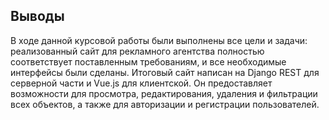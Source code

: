 ## Выводы
В ходе данной курсовой работы были выполнены все цели и задачи: реализованный сайт для рекламного агентства полностью соответствует поставленным требованиям, и все необходимые интерфейсы были сделаны. Итоговый сайт написан на Django REST для серверной части и Vue.js для клиентской. Он предоставляет возможности для просмотра, редактирования, удаления и фильтрации всех объектов, а также для авторизации и регистрации пользователей.